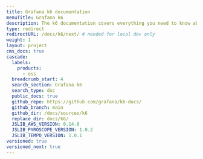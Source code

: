 ```yaml
---
title: Grafana k6 documentation
menuTitle: Grafana k6
description: The k6 documentation covers everything you need to know about k6 OSS, load testing, and performance testing.
type: redirect
redirectURL: /docs/k6/next/ # needed for local dev only
weight: 1
layout: project
cms_docs: true
cascade:
  labels:
    products:
      - oss
  breadcrumb_start: 4
  search_section: Grafana k6
  search_type: doc
  public_docs: true
  github_repo: https://github.com/grafana/k6-docs/
  github_branch: main
  github_dir: /docs/sources/k6
  replace_dir: docs/k6/
  JSLIB_AWS_VERSION: 0.14.0
  JSLIB_PYROSCOPE_VERSION: 1.0.2
  JSLIB_TEMPO_VERSION: 1.0.1
versioned: true
versioned_next: true
---
```

